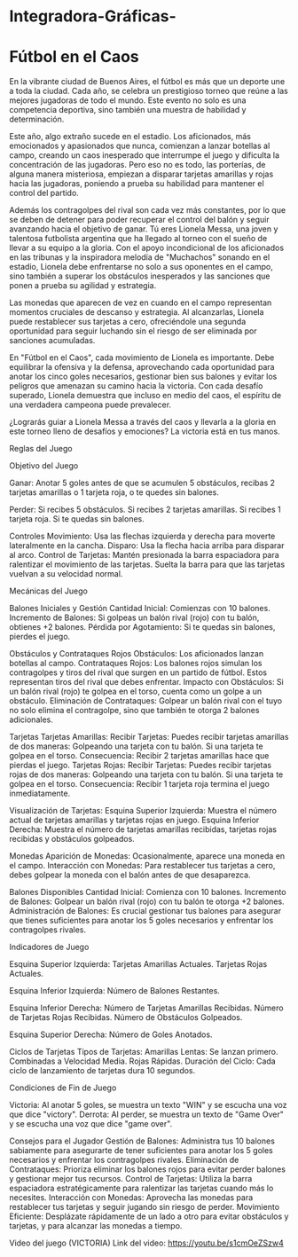 # Integradora-Gráficas-

# Fútbol en el Caos

En la vibrante ciudad de Buenos Aires, el fútbol es más que un deporte une a toda la ciudad. Cada año, se celebra un prestigioso torneo que reúne a las mejores jugadoras de todo el mundo. Este evento no solo es una competencia deportiva, sino también una muestra de habilidad y determinación.

Este año, algo extraño sucede en el estadio. Los aficionados, más emocionados y apasionados que nunca, comienzan a lanzar botellas al campo, creando un caos inesperado que interrumpe el juego y dificulta la concentración de las jugadoras. Pero eso no es todo, las porterías, de alguna manera misteriosa, empiezan a disparar tarjetas amarillas y rojas hacia las jugadoras, poniendo a prueba su habilidad para mantener el control del partido.

Además los contragolpes del rival son cada vez más constantes, por lo que se deben de detener para poder recuperar el control del balón y seguir avanzando hacia el objetivo de ganar.
Tú eres Lionela Messa, una joven y talentosa futbolista argentina que ha llegado al torneo con el sueño de llevar a su equipo a la gloria. Con el apoyo incondicional de los aficionados en las tribunas y la inspiradora melodía de "Muchachos" sonando en el estadio, Lionela debe enfrentarse no solo a sus oponentes en el campo, sino también a superar los obstáculos inesperados y las sanciones que ponen a prueba su agilidad y estrategia.

Las monedas que aparecen de vez en cuando en el campo representan momentos cruciales de descanso y estrategia. Al alcanzarlas, Lionela puede restablecer sus tarjetas a cero, ofreciéndole una segunda oportunidad para seguir luchando sin el riesgo de ser eliminada por sanciones acumuladas.

En "Fútbol en el Caos", cada movimiento de Lionela es importante. Debe equilibrar la ofensiva y la defensa, aprovechando cada oportunidad para anotar los cinco goles necesarios, gestionar bien sus balones y evitar los peligros que amenazan su camino hacia la victoria. Con cada desafío superado, Lionela demuestra que incluso en medio del caos, el espíritu de una verdadera campeona puede prevalecer.

¿Lograrás guiar a Lionela Messa a través del caos y llevarla a la gloria en este torneo lleno de desafíos y emociones? La victoria está en tus manos.

Reglas del Juego

Objetivo del Juego

Ganar: Anotar 5 goles antes de que se acumulen 5 obstáculos, recibas 2 tarjetas amarillas o 1 tarjeta roja, o te quedes sin balones.

Perder:
Si recibes 5 obstáculos.
Si recibes 2 tarjetas amarillas.
Si recibes 1 tarjeta roja.
Si te quedas sin balones.

Controles
Movimiento: Usa las flechas izquierda y derecha para moverte lateralmente en la cancha.
Disparo: Usa la flecha hacia arriba para disparar al arco.
Control de Tarjetas: Mantén presionada la barra espaciadora para ralentizar el movimiento de las tarjetas. Suelta la barra para que las tarjetas vuelvan a su velocidad normal.

Mecánicas del Juego

Balones Iniciales y Gestión
Cantidad Inicial: Comienzas con 10 balones.
Incremento de Balones: Si golpeas un balón rival (rojo) con tu balón, obtienes +2 balones.
Pérdida por Agotamiento: Si te quedas sin balones, pierdes el juego.

Obstáculos y Contrataques Rojos
Obstáculos: Los aficionados lanzan botellas al campo.
Contrataques Rojos: Los balones rojos simulan los contragolpes y tiros del rival que surgen en un partido de fútbol. Estos representan tiros del rival que debes enfrentar.
Impacto con Obstáculos: Si un balón rival (rojo) te golpea en el torso, cuenta como un golpe a un obstáculo.
Eliminación de Contrataques: Golpear un balón rival con el tuyo no solo elimina el contragolpe, sino que también te otorga 2 balones adicionales.

Tarjetas
Tarjetas Amarillas:
Recibir Tarjetas: Puedes recibir tarjetas amarillas de dos maneras:
Golpeando una tarjeta con tu balón.
Si una tarjeta te golpea en el torso.
Consecuencia: Recibir 2 tarjetas amarillas hace que pierdas el juego.
Tarjetas Rojas:
Recibir Tarjetas: Puedes recibir tarjetas rojas de dos maneras:
Golpeando una tarjeta con tu balón.
Si una tarjeta te golpea en el torso.
Consecuencia: Recibir 1 tarjeta roja termina el juego inmediatamente.

Visualización de Tarjetas:
Esquina Superior Izquierda: Muestra el número actual de tarjetas amarillas y tarjetas rojas en juego.
Esquina Inferior Derecha: Muestra el número de tarjetas amarillas recibidas, tarjetas rojas recibidas y obstáculos golpeados.

Monedas
Aparición de Monedas: Ocasionalmente, aparece una moneda en el campo.
Interacción con Monedas: Para restablecer tus tarjetas a cero, debes golpear la moneda con el balón antes de que desaparezca.

Balones Disponibles
Cantidad Inicial: Comienza con 10 balones.
Incremento de Balones: Golpear un balón rival (rojo) con tu balón te otorga +2 balones.
Administración de Balones: Es crucial gestionar tus balones para asegurar que tienes suficientes para anotar los 5 goles necesarios y enfrentar los contragolpes rivales.

Indicadores de Juego

Esquina Superior Izquierda:
Tarjetas Amarillas Actuales.
Tarjetas Rojas Actuales.

Esquina Inferior Izquierda:
Número de Balones Restantes.

Esquina Inferior Derecha:
Número de Tarjetas Amarillas Recibidas.
Número de Tarjetas Rojas Recibidas.
Número de Obstáculos Golpeados.

Esquina Superior Derecha:
Número de Goles Anotados.

Ciclos de Tarjetas
Tipos de Tarjetas:
Amarillas Lentas: Se lanzan primero.
Combinadas a Velocidad Media.
Rojas Rápidas.
Duración del Ciclo: Cada ciclo de lanzamiento de tarjetas dura 10 segundos.

Condiciones de Fin de Juego

Victoria:
Al anotar 5 goles, se muestra un texto "WIN" y se escucha una voz que dice "victory".
Derrota:
Al perder, se muestra un texto de "Game Over" y se escucha una voz que dice "game over".

Consejos para el Jugador
Gestión de Balones: Administra tus 10 balones sabiamente para asegurarte de tener suficientes para anotar los 5 goles necesarios y enfrentar los contragolpes rivales.
Eliminación de Contrataques: Prioriza eliminar los balones rojos para evitar perder balones y gestionar mejor tus recursos.
Control de Tarjetas: Utiliza la barra espaciadora estratégicamente para ralentizar las tarjetas cuando más lo necesites.
Interacción con Monedas: Aprovecha las monedas para restablecer tus tarjetas y seguir jugando sin riesgo de perder.
Movimiento Eficiente: Desplázate rápidamente de un lado a otro para evitar obstáculos y tarjetas, y para alcanzar las monedas a tiempo.

Video del juego (VICTORIA)
Link del video: https://youtu.be/s1cmOeZSzw4
